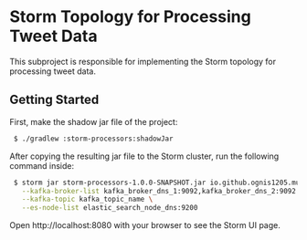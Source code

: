 # Storm Topology for Processing Tweet Data
This subproject is responsible for implementing the Storm topology for processing tweet data.

## Getting Started
First, make the shadow jar file of the project:

```bash
 $ ./gradlew :storm-processors:shadowJar
```

After copying the resulting jar file to the Storm cluster, run the following command inside:

```bash
 $ storm jar storm-processors-1.0.0-SNAPSHOT.jar io.github.ognis1205.mutad.storm.ProcessorTopology \
   --kafka-broker-list kafka_broker_dns_1:9092,kafka_broker_dns_2:9092 \
   --kafka-topic kafka_topic_name \
   --es-node-list elastic_search_node_dns:9200
```

Open http://localhost:8080 with your browser to see the Storm UI page.


